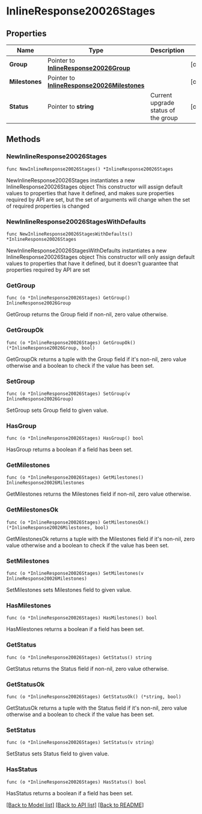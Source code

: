 # InlineResponse20026Stages

## Properties

Name | Type | Description | Notes
------------ | ------------- | ------------- | -------------
**Group** | Pointer to [**InlineResponse20026Group**](InlineResponse20026Group.md) |  | [optional] 
**Milestones** | Pointer to [**InlineResponse20026Milestones**](InlineResponse20026Milestones.md) |  | [optional] 
**Status** | Pointer to **string** | Current upgrade status of the group | [optional] 

## Methods

### NewInlineResponse20026Stages

`func NewInlineResponse20026Stages() *InlineResponse20026Stages`

NewInlineResponse20026Stages instantiates a new InlineResponse20026Stages object
This constructor will assign default values to properties that have it defined,
and makes sure properties required by API are set, but the set of arguments
will change when the set of required properties is changed

### NewInlineResponse20026StagesWithDefaults

`func NewInlineResponse20026StagesWithDefaults() *InlineResponse20026Stages`

NewInlineResponse20026StagesWithDefaults instantiates a new InlineResponse20026Stages object
This constructor will only assign default values to properties that have it defined,
but it doesn't guarantee that properties required by API are set

### GetGroup

`func (o *InlineResponse20026Stages) GetGroup() InlineResponse20026Group`

GetGroup returns the Group field if non-nil, zero value otherwise.

### GetGroupOk

`func (o *InlineResponse20026Stages) GetGroupOk() (*InlineResponse20026Group, bool)`

GetGroupOk returns a tuple with the Group field if it's non-nil, zero value otherwise
and a boolean to check if the value has been set.

### SetGroup

`func (o *InlineResponse20026Stages) SetGroup(v InlineResponse20026Group)`

SetGroup sets Group field to given value.

### HasGroup

`func (o *InlineResponse20026Stages) HasGroup() bool`

HasGroup returns a boolean if a field has been set.

### GetMilestones

`func (o *InlineResponse20026Stages) GetMilestones() InlineResponse20026Milestones`

GetMilestones returns the Milestones field if non-nil, zero value otherwise.

### GetMilestonesOk

`func (o *InlineResponse20026Stages) GetMilestonesOk() (*InlineResponse20026Milestones, bool)`

GetMilestonesOk returns a tuple with the Milestones field if it's non-nil, zero value otherwise
and a boolean to check if the value has been set.

### SetMilestones

`func (o *InlineResponse20026Stages) SetMilestones(v InlineResponse20026Milestones)`

SetMilestones sets Milestones field to given value.

### HasMilestones

`func (o *InlineResponse20026Stages) HasMilestones() bool`

HasMilestones returns a boolean if a field has been set.

### GetStatus

`func (o *InlineResponse20026Stages) GetStatus() string`

GetStatus returns the Status field if non-nil, zero value otherwise.

### GetStatusOk

`func (o *InlineResponse20026Stages) GetStatusOk() (*string, bool)`

GetStatusOk returns a tuple with the Status field if it's non-nil, zero value otherwise
and a boolean to check if the value has been set.

### SetStatus

`func (o *InlineResponse20026Stages) SetStatus(v string)`

SetStatus sets Status field to given value.

### HasStatus

`func (o *InlineResponse20026Stages) HasStatus() bool`

HasStatus returns a boolean if a field has been set.


[[Back to Model list]](../README.md#documentation-for-models) [[Back to API list]](../README.md#documentation-for-api-endpoints) [[Back to README]](../README.md)


